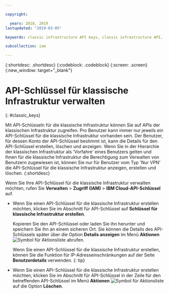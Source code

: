```yaml
---

copyright:

  years: 2018, 2019
lastupdated: "2019-03-05"

keywords: classic infrastructure API keys, classic infrastructure API, SoftLayer API key

subcollection: iam

---
```


{:shortdesc: .shortdesc}
{:codeblock: .codeblock}
{:screen: .screen}
{:new_window: target="_blank"}

# API-Schlüssel für klassische Infrastruktur verwalten
{: #classic_keys}

Mit API-Schlüsseln für die klassische Infrastruktur können Sie auf APIs der klassischen Infrastruktur zugreifen. Pro Benutzer kann immer nur jeweils ein API-Schlüssel für die klassische Infrastruktur vorhanden sein. Der Benutzer, für dessen Konto der API-Schlüssel bestimmt ist, kann die Details für den API-Schlüssel erstellen, löschen und anzeigen. Wenn Sie in der Hierarchie der klassischen Infrastruktur als 'Vorfahre' eines Benutzers gelten und Ihnen für die klassische Infrastruktur die Berechtigung zum Verwalten von Benutzern zugewiesen ist, können Sie nur für Benutzer vom Typ 'Nur VPN' die API-Schlüssel für die klassische Infrastruktur anzeigen, erstellen und löschen.
{:shortdesc}

Wenn Sie Ihre API-Schlüssel für die klassische Infrastruktur verwalten möchten, rufen Sie **Verwalten** > **Zugriff (IAM)** > **IBM Cloud-API-Schlüssel** auf.

  * Wenn Sie einen API-Schlüssel für die klassische Infrastruktur erstellen möchten, klicken Sie im Abschnitt für API-Schlüssel auf **Schlüssel für klassische Infrastruktur erstellen**.

     Kopieren Sie den API-Schlüssel oder laden Sie ihn herunter und speichern Sie ihn an einem sicheren Ort. Sie können die Details des API-Schlüssels später über die Option **Details anzeigen** im Menü **Aktionen** ![Symbol für Aktionsliste](../icons/action-menu-icon.svg) abrufen.

     Wenn Sie einen API-Schlüssel für die klassische Infrastruktur erstellen, können Sie die Funktion für IP-Adresseinschränkungen auf der Seite **Benutzerdetails** verwenden.
     {: tip}

  * Wenn Sie einen API-Schlüssel für die klassische Infrastruktur erstellen möchten, klicken Sie im Abschnitt für API-Schlüssel in der Zeile für den betreffenden API-Schlüssel im Menü **Aktionen** ![Symbol für Aktionsliste](../icons/action-menu-icon.svg) auf die Option **Löschen**.
